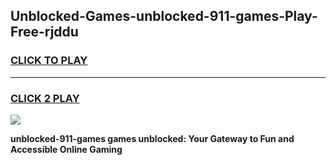 
## Unblocked-Games-unblocked-911-games-Play-Free-rjddu
<h3>
<a href="https://premium76.site?title=unblocked-911-games&ref=20A">CLICK TO PLAY</a></h3>
<hr>

<h3>
<a href="https://premium76.site?title=unblocked-911-games&ref=20A">CLICK 2 PLAY</a>
  
</h3>

<a href="https://premium76.site?title=unblocked-911-games&ref=20A"><img src="https://clearcache.store/games.png"></a>


**unblocked-911-games games unblocked: Your Gateway to Fun and Accessible Online Gaming**
